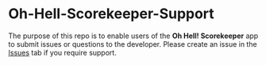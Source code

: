 # Oh-Hell-Scorekeeper-Support

The purpose of this repo is to enable users of the **Oh Hell! Scorekeeper** app to submit issues or questions to the developer. Please create an issue in the [Issues](https://github.com/BRosenblatt/Oh-Hell-Scorekeeper-Support/issues) tab if you require support.

